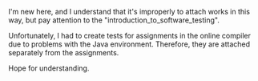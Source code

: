 I'm new here, and I understand that it's improperly to attach works in this way, but pay attention to the "introduction_to_software_testing".

Unfortunately, I had to create tests for assignments in the online compiler due to problems with the Java environment. Therefore, they are attached separately from the assignments.

Hope for understanding.
